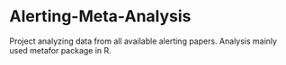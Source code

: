 # Alerting-Meta-Analysis
Project analyzing data from all available alerting papers. Analysis mainly used metafor package in R. 
